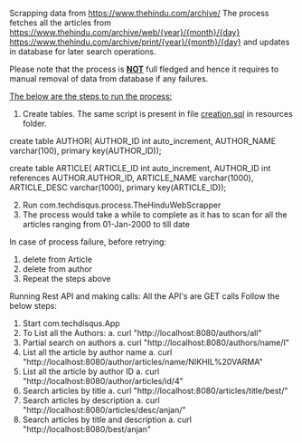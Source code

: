 Scrapping data from  https://www.thehindu.com/archive/
The process fetches all the articles from 
 https://www.thehindu.com/archive/web/{year}/{month}/{day}
 https://www.thehindu.com/archive/print/{year}/{month}/{day}
 and updates in database for later search operations.
 
 Please note that the process is <u><b>NOT</b></u> full fledged and hence it requires to manual removal of data from database if any failures.
 
 <u>The below are the steps to run the process:</u>
 1. Create tables. The same script is present in file <u>creation.sql</u> in resources folder.
 
 create table AUTHOR(
 AUTHOR_ID int auto_increment,
 AUTHOR_NAME varchar(100),
 primary key(AUTHOR_ID));
 
 create table ARTICLE(
 ARTICLE_ID int auto_increment,
 AUTHOR_ID int references AUTHOR.AUTHOR_ID,
 ARTICLE_NAME varchar(1000),
 ARTICLE_DESC varchar(1000),
 primary key(ARTICLE_ID));
 
 2. Run com.techdisqus.process.TheHinduWebScrapper
 3. The process would take a while to complete as it has to scan for all the articles ranging from 01-Jan-2000 to till date
 
 
 In case of process failure, before retrying:
 1. delete from Article
 2. delete from author
 3. Repeat the steps above
 
 Running Rest API and making calls:
 All the API's are GET calls
 Follow the below steps:
 1. Start com.techdisqus.App
 2. To List all the Authors:
    a. curl "http://localhost:8080/authors/all"
 3. Partial search on authors
    a. curl "http://localhost:8080/authors/name/I"
 4. List all the article by author name
    a. curl "http://localhost:8080/author/articles/name/NIKHIL%20VARMA"
 5. List all the article by author ID
    a. curl "http://localhost:8080/author/articles/id/4"
 6. Search articles by title
    a. curl "http://localhost:8080/articles/title/best/"
 7. Search articles by description
    a. curl "http://localhost:8080/articles/desc/anjan/"
 8. Search articles by title and description
    a. curl "http://localhost:8080/best/anjan"
    
 
 
 
 